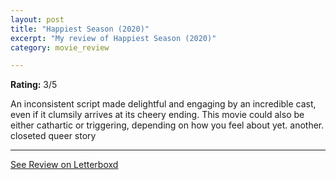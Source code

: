 ```yaml
---
layout: post
title: "Happiest Season (2020)"
excerpt: "My review of Happiest Season (2020)"
category: movie_review

---
```


**Rating:** 3/5

An inconsistent script made delightful and engaging by an incredible cast, even if it clumsily arrives at its cheery ending. This movie could also be either cathartic or triggering, depending on how you feel about yet. another. closeted queer story

<hr>

[See Review on Letterboxd](https://boxd.it/1tNa9z)
